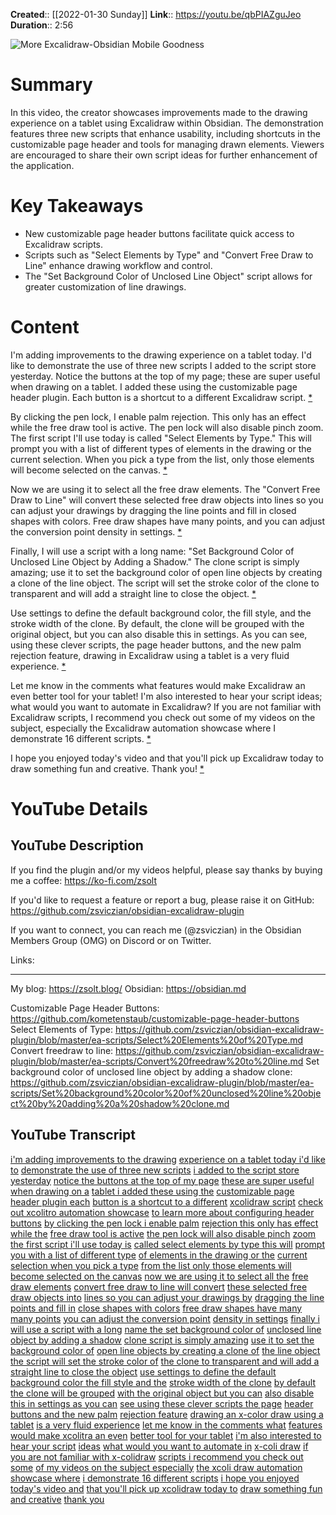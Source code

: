 **Created**:: [[2022-01-30 Sunday]]
**Link**:: https://youtu.be/qbPIAZguJeo
**Duration**:: 2:56

![More Excalidraw-Obsidian Mobile Goodness](https://youtu.be/qbPIAZguJeo)

# Summary
In this video, the creator showcases improvements made to the drawing experience on a tablet using Excalidraw within Obsidian. The demonstration features three new scripts that enhance usability, including shortcuts in the customizable page header and tools for managing drawn elements. Viewers are encouraged to share their own script ideas for further enhancement of the application.

# Key Takeaways
- New customizable page header buttons facilitate quick access to Excalidraw scripts.
- Scripts such as "Select Elements by Type" and "Convert Free Draw to Line" enhance drawing workflow and control.
- The "Set Background Color of Unclosed Line Object" script allows for greater customization of line drawings.

# Content
I'm adding improvements to the drawing experience on a tablet today. I'd like to demonstrate the use of three new scripts I added to the script store yesterday. Notice the buttons at the top of my page; these are super useful when drawing on a tablet. I added these using the customizable page header plugin. Each button is a shortcut to a different Excalidraw script. [* ](https://youtu.be/qbPIAZguJeo?t=0)

By clicking the pen lock, I enable palm rejection. This only has an effect while the free draw tool is active. The pen lock will also disable pinch zoom. The first script I'll use today is called "Select Elements by Type." This will prompt you with a list of different types of elements in the drawing or the current selection. When you pick a type from the list, only those elements will become selected on the canvas. [* ](https://youtu.be/qbPIAZguJeo?t=45)

Now we are using it to select all the free draw elements. The "Convert Free Draw to Line" will convert these selected free draw objects into lines so you can adjust your drawings by dragging the line points and fill in closed shapes with colors. Free draw shapes have many points, and you can adjust the conversion point density in settings. [* ](https://youtu.be/qbPIAZguJeo?t=91)

Finally, I will use a script with a long name: "Set Background Color of Unclosed Line Object by Adding a Shadow." The clone script is simply amazing; use it to set the background color of open line objects by creating a clone of the line object. The script will set the stroke color of the clone to transparent and will add a straight line to close the object. [* ](https://youtu.be/qbPIAZguJeo?t=136)

Use settings to define the default background color, the fill style, and the stroke width of the clone. By default, the clone will be grouped with the original object, but you can also disable this in settings. As you can see, using these clever scripts, the page header buttons, and the new palm rejection feature, drawing in Excalidraw using a tablet is a very fluid experience. [* ](https://youtu.be/qbPIAZguJeo?t=180)

Let me know in the comments what features would make Excalidraw an even better tool for your tablet! I'm also interested to hear your script ideas; what would you want to automate in Excalidraw? If you are not familiar with Excalidraw scripts, I recommend you check out some of my videos on the subject, especially the Excalidraw automation showcase where I demonstrate 16 different scripts. [* ](https://youtu.be/qbPIAZguJeo?t=226)

I hope you enjoyed today's video and that you'll pick up Excalidraw today to draw something fun and creative. Thank you! [* ](https://youtu.be/qbPIAZguJeo?t=266)

# YouTube Details

## YouTube Description

If you find the plugin and/or my videos helpful, please say thanks by buying me a coffee: https://ko-fi.com/zsolt

If you'd like to request a feature or report a bug, please raise it on GitHub: https://github.com/zsviczian/obsidian-excalidraw-plugin

If you want to connect, you can reach me (@zsviczian) in the Obsidian Members Group (OMG) on Discord or on Twitter.

Links:

---------

My blog: https://zsolt.blog/
Obsidian: https://obsidian.md

Customizable Page Header Buttons: https://github.com/kometenstaub/customizable-page-header-buttons
Select Elements of Type: https://github.com/zsviczian/obsidian-excalidraw-plugin/blob/master/ea-scripts/Select%20Elements%20of%20Type.md
Convert freedraw to line: https://github.com/zsviczian/obsidian-excalidraw-plugin/blob/master/ea-scripts/Convert%20freedraw%20to%20line.md
Set background color of unclosed line object by adding a shadow clone: https://github.com/zsviczian/obsidian-excalidraw-plugin/blob/master/ea-scripts/Set%20background%20color%20of%20unclosed%20line%20object%20by%20adding%20a%20shadow%20clone.md

## YouTube Transcript

[i'm adding improvements to the drawing](https://youtu.be/qbPIAZguJeo?t=0) [experience on a tablet today i'd like to](https://youtu.be/qbPIAZguJeo?t=2) [demonstrate the use of three new scripts](https://youtu.be/qbPIAZguJeo?t=4) [i added to the script store yesterday](https://youtu.be/qbPIAZguJeo?t=6) [notice the buttons at the top of my page](https://youtu.be/qbPIAZguJeo?t=10) [these are super useful when drawing on a](https://youtu.be/qbPIAZguJeo?t=12) [tablet i added these using the](https://youtu.be/qbPIAZguJeo?t=14) [customizable page header plugin each](https://youtu.be/qbPIAZguJeo?t=17) [button is a shortcut to a different](https://youtu.be/qbPIAZguJeo?t=20) [xcolidraw script](https://youtu.be/qbPIAZguJeo?t=22) [check out xcolitro automation showcase](https://youtu.be/qbPIAZguJeo?t=24) [to learn more about configuring header](https://youtu.be/qbPIAZguJeo?t=27) [buttons](https://youtu.be/qbPIAZguJeo?t=29) [by clicking the pen lock i enable palm](https://youtu.be/qbPIAZguJeo?t=30) [rejection this only has effect while the](https://youtu.be/qbPIAZguJeo?t=33) [free draw tool is active](https://youtu.be/qbPIAZguJeo?t=36) [the pen lock will also disable pinch](https://youtu.be/qbPIAZguJeo?t=38) [zoom](https://youtu.be/qbPIAZguJeo?t=40) [the first script i'll use today is](https://youtu.be/qbPIAZguJeo?t=41) [called select elements by type this will](https://youtu.be/qbPIAZguJeo?t=43) [prompt you with a list of different type](https://youtu.be/qbPIAZguJeo?t=46) [of elements in the drawing or the](https://youtu.be/qbPIAZguJeo?t=49) [current selection when you pick a type](https://youtu.be/qbPIAZguJeo?t=51) [from the list only those elements will](https://youtu.be/qbPIAZguJeo?t=54) [become selected on the canvas](https://youtu.be/qbPIAZguJeo?t=56) [now we are using it to select all the](https://youtu.be/qbPIAZguJeo?t=59) [free draw elements](https://youtu.be/qbPIAZguJeo?t=62) [convert free draw to line will convert](https://youtu.be/qbPIAZguJeo?t=64) [these selected free draw objects into](https://youtu.be/qbPIAZguJeo?t=67) [lines so you can adjust your drawings by](https://youtu.be/qbPIAZguJeo?t=70) [dragging the line points and fill in](https://youtu.be/qbPIAZguJeo?t=72) [close shapes with colors](https://youtu.be/qbPIAZguJeo?t=75) [free draw shapes have many many points](https://youtu.be/qbPIAZguJeo?t=77) [you can adjust the conversion point](https://youtu.be/qbPIAZguJeo?t=79) [density in settings](https://youtu.be/qbPIAZguJeo?t=82) [finally i will use a script with a long](https://youtu.be/qbPIAZguJeo?t=84) [name the set background color of](https://youtu.be/qbPIAZguJeo?t=87) [unclosed line object by adding a shadow](https://youtu.be/qbPIAZguJeo?t=90) [clone script is simply amazing](https://youtu.be/qbPIAZguJeo?t=93) [use it to set the background color of](https://youtu.be/qbPIAZguJeo?t=96) [open line objects by creating a clone of](https://youtu.be/qbPIAZguJeo?t=98) [the line object](https://youtu.be/qbPIAZguJeo?t=101) [the script will set the stroke color of](https://youtu.be/qbPIAZguJeo?t=103) [the clone to transparent and will add a](https://youtu.be/qbPIAZguJeo?t=105) [straight line to close the object](https://youtu.be/qbPIAZguJeo?t=108) [use settings to define the default](https://youtu.be/qbPIAZguJeo?t=111) [background color the fill style and the](https://youtu.be/qbPIAZguJeo?t=114) [stroke width of the clone](https://youtu.be/qbPIAZguJeo?t=116) [by default the clone will be grouped](https://youtu.be/qbPIAZguJeo?t=118) [with the original object but you can](https://youtu.be/qbPIAZguJeo?t=120) [also disable this in settings as you can](https://youtu.be/qbPIAZguJeo?t=123) [see using these clever scripts the page](https://youtu.be/qbPIAZguJeo?t=126) [header buttons and the new palm](https://youtu.be/qbPIAZguJeo?t=129) [rejection feature](https://youtu.be/qbPIAZguJeo?t=131) [drawing an x-color draw using a tablet](https://youtu.be/qbPIAZguJeo?t=133) [is a very fluid experience](https://youtu.be/qbPIAZguJeo?t=136) [let me know in the comments what](https://youtu.be/qbPIAZguJeo?t=138) [features would make xcolitra an even](https://youtu.be/qbPIAZguJeo?t=140) [better tool for your tablet](https://youtu.be/qbPIAZguJeo?t=142) [i'm also interested to hear your script](https://youtu.be/qbPIAZguJeo?t=146) [ideas](https://youtu.be/qbPIAZguJeo?t=148) [what would you want to automate in](https://youtu.be/qbPIAZguJeo?t=149) [x-coli draw](https://youtu.be/qbPIAZguJeo?t=150) [if you are not familiar with x-colidraw](https://youtu.be/qbPIAZguJeo?t=152) [scripts i recommend you check out some](https://youtu.be/qbPIAZguJeo?t=154) [of my videos on the subject especially](https://youtu.be/qbPIAZguJeo?t=156) [the xcoli draw automation showcase where](https://youtu.be/qbPIAZguJeo?t=159) [i demonstrate 16 different scripts](https://youtu.be/qbPIAZguJeo?t=162) [i hope you enjoyed today's video and](https://youtu.be/qbPIAZguJeo?t=165) [that you'll pick up xcolidraw today to](https://youtu.be/qbPIAZguJeo?t=168) [draw something fun and creative](https://youtu.be/qbPIAZguJeo?t=170) [thank you](https://youtu.be/qbPIAZguJeo?t=173) 

